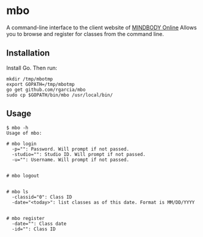 # mbo

A command-line interface to the client website of [MINDBODY Online](https://clients.mindbodyonline.com)
Allows you to browse and register for classes from the command line.

## Installation

Install Go. Then run:

```
mkdir /tmp/mbotmp
export GOPATH=/tmp/mbotmp
go get github.com/rgarcia/mbo
sudo cp $GOPATH/bin/mbo /usr/local/bin/
```

## Usage

```
$ mbo -h
Usage of mbo:

# mbo login
  -p="": Password. Will prompt if not passed.
  -studio="": Studio ID. Will prompt if not passed.
  -u="": Username. Will prompt if not passed.


# mbo logout


# mbo ls
  -classid="0": Class ID
  -date="<today>": list classes as of this date. Format is MM/DD/YYYY


# mbo register
  -date="": Class date
  -id="": Class ID
```